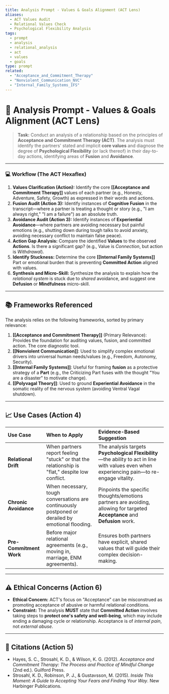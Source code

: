 ```yaml
---
title: Analysis Prompt - Values & Goals Alignment (ACT Lens)
aliases:
  - ACT Values Audit
  - Relational Values Check
  - Psychological Flexibility Analysis
tags:
  - prompt
  - analysis
  - relational_analysis
  - act
  - values
  - goals
type: prompt
related:
  - "Acceptance_and_Commitment_Therapy"
  - "Nonviolent_Communication_NVC"
  - "Internal_Family_Systems_IFS"
---
```


<!-- @format -->

# 🌱 Analysis Prompt - Values & Goals Alignment (ACT Lens)

> **Task:** Conduct an analysis of a relationship based on the principles of **Acceptance and Commitment Therapy (ACT)**. The analysis must identify the partners' stated and implicit **core values** and diagnose the degree of **Psychological Flexibility** (or lack thereof) in their day-to-day actions, identifying areas of **Fusion** and **Avoidance**.

---

### 💻 Workflow (The ACT Hexaflex)

1.  **Values Clarification (Action):** Identify the core **[[Acceptance and Commitment Therapy]]** values of each partner (e.g., Honesty, Adventure, Safety, Growth) as expressed in their words and actions.
2.  **Fusion Audit (Action 3):** Identify instances of **Cognitive Fusion** in the transcript—where a partner is treating a thought or story (e.g., "I am always right," "I am a failure") as an absolute truth.
3.  **Avoidance Audit (Action 3):** Identify instances of **Experiential Avoidance**—where partners are avoiding necessary but painful emotions (e.g., shutting down during tough talks to avoid anxiety, avoiding necessary conflict to maintain false peace).
4.  **Action Gap Analysis:** Compare the identified **Values** to the observed **Actions**. Is there a significant gap? (e.g., Value is _Connection_, but action is _Withdrawal_).
5.  **Identify Stuckness:** Determine the core **[[Internal Family Systems]]** Part or emotional burden that is preventing **Committed Action** aligned with values.
6.  **Synthesis and Micro-Skill:** Synthesize the analysis to explain how the _relational system_ is stuck due to _shared_ avoidance, and suggest one **Defusion** or **Mindfulness** micro-skill.

---

## 📚 Frameworks Referenced

The analysis relies on the following frameworks, sorted by primary relevance:

1.  **[[Acceptance and Commitment Therapy]]** (Primary Relevance): Provides the foundation for auditing values, fusion, and committed action. The core diagnostic tool.
2.  **[[Nonviolent Communication]]**: Used to simplify complex emotional drivers into universal human needs/values (e.g., Freedom, Autonomy, Security).
3.  **[[Internal Family Systems]]**: Useful for framing **fusion** as a protective strategy of a **Part** (e.g., the Criticizing Part fuses with the thought "You are a disaster" to motivate change).
4.  **[[Polyvagal Theory]]**: Used to ground **Experiential Avoidance** in the somatic reality of the nervous system (avoiding Ventral Vagal shutdown).

---

## 📈 Use Cases (Action 4)

| Use Case                | When to Apply                                                                                     | Evidence-Based Suggestion                                                                                                                    |
| :---------------------- | :------------------------------------------------------------------------------------------------ | :------------------------------------------------------------------------------------------------------------------------------------------- |
| **Relational Drift**    | When partners report feeling "stuck" or that the relationship is "flat," despite low conflict.    | The analysis targets **Psychological Flexibility**—the ability to act in line with values even when experiencing pain—to re-engage vitality. |
| **Chronic Avoidance**   | When necessary, tough conversations are continuously postponed or derailed by emotional flooding. | Pinpoints the specific thoughts/emotions partners are avoiding, allowing for targeted **Acceptance** and **Defusion** work.                  |
| **Pre-Commitment Work** | Before major relational agreements (e.g., moving in, marriage, ENM agreements).                   | Ensures both partners have explicit, shared values that will guide their complex decision-making.                                            |

---

## ⚠️ Ethical Concerns (Action 6)

- **Ethical Concern:** ACT's focus on "Acceptance" can be misconstrued as promoting acceptance of abusive or harmful relational conditions.
- **Constraint:** The analysis **MUST** state that **Committed Action** involves taking steps to **protect one's safety and well-being**, which may include ending a damaging cycle or relationship. Acceptance is of _internal pain_, not _external abuse_.

---

## 📖 Citations (Action 5)

- Hayes, S. C., Strosahl, K. D., & Wilson, K. G. (2012). _Acceptance and Commitment Therapy: The Process and Practice of Mindful Change_ (2nd ed.). Guilford Press.
- Strosahl, K. D., Robinson, P. J., & Gustavsson, M. (2015). _Inside This Moment: A Guide to Accepting Your Fears and Finding Your Way_. New Harbinger Publications.

